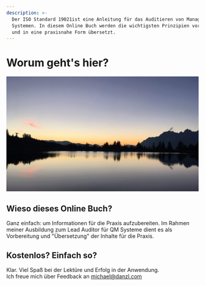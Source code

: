 ```yaml
---
description: >-
  Der ISO Standard 19021ist eine Anleitung für das Auditieren von Management
  Systemen. In diesem Online Buch werden die wichtigsten Prinzipien vorgestellt
  und in eine praxisnahe Form übersetzt.
---
```


# Worum geht's hier?

![](.gitbook/assets/danzl_schlosserbersee-1024x614.jpg)

## Wieso dieses Online Buch? 

Ganz einfach: um Informationen für die Praxis aufzubereiten. Im Rahmen meiner Ausbildung zum Lead Auditor für QM Systeme dient es als Vorbereitung und "Übersetzung" der Inhalte für die Praxis. 

## Kostenlos? Einfach so? 

Klar. Viel Spaß bei der Lektüre und Erfolg in der Anwendung.   
Ich freue mich über Feedback an [michael@danzl.com](mailto:michael@danzl.com)

